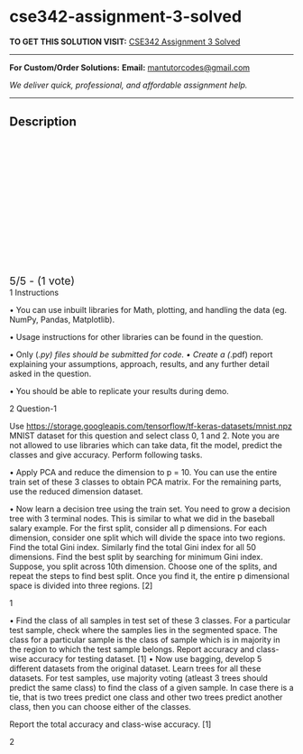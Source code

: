 # cse342-assignment-3-solved
**TO GET THIS SOLUTION VISIT:** [CSE342 Assignment 3 Solved](https://mantutor.com/product/cse342-sml-solved-3/)


---

**For Custom/Order Solutions:** **Email:** mantutorcodes@gmail.com  

*We deliver quick, professional, and affordable assignment help.*

---

<h2>Description</h2>



<div class="kk-star-ratings kksr-auto kksr-align-center kksr-valign-top" data-payload="{&quot;align&quot;:&quot;center&quot;,&quot;id&quot;:&quot;114081&quot;,&quot;slug&quot;:&quot;default&quot;,&quot;valign&quot;:&quot;top&quot;,&quot;ignore&quot;:&quot;&quot;,&quot;reference&quot;:&quot;auto&quot;,&quot;class&quot;:&quot;&quot;,&quot;count&quot;:&quot;1&quot;,&quot;legendonly&quot;:&quot;&quot;,&quot;readonly&quot;:&quot;&quot;,&quot;score&quot;:&quot;5&quot;,&quot;starsonly&quot;:&quot;&quot;,&quot;best&quot;:&quot;5&quot;,&quot;gap&quot;:&quot;4&quot;,&quot;greet&quot;:&quot;Rate this product&quot;,&quot;legend&quot;:&quot;5\/5 - (1 vote)&quot;,&quot;size&quot;:&quot;24&quot;,&quot;title&quot;:&quot;CSE342 Assignment 3 Solved&quot;,&quot;width&quot;:&quot;138&quot;,&quot;_legend&quot;:&quot;{score}\/{best} - ({count} {votes})&quot;,&quot;font_factor&quot;:&quot;1.25&quot;}">

<div class="kksr-stars">

<div class="kksr-stars-inactive">
            <div class="kksr-star" data-star="1" style="padding-right: 4px">


<div class="kksr-icon" style="width: 24px; height: 24px;"></div>
        </div>
            <div class="kksr-star" data-star="2" style="padding-right: 4px">


<div class="kksr-icon" style="width: 24px; height: 24px;"></div>
        </div>
            <div class="kksr-star" data-star="3" style="padding-right: 4px">


<div class="kksr-icon" style="width: 24px; height: 24px;"></div>
        </div>
            <div class="kksr-star" data-star="4" style="padding-right: 4px">


<div class="kksr-icon" style="width: 24px; height: 24px;"></div>
        </div>
            <div class="kksr-star" data-star="5" style="padding-right: 4px">


<div class="kksr-icon" style="width: 24px; height: 24px;"></div>
        </div>
    </div>

<div class="kksr-stars-active" style="width: 138px;">
            <div class="kksr-star" style="padding-right: 4px">


<div class="kksr-icon" style="width: 24px; height: 24px;"></div>
        </div>
            <div class="kksr-star" style="padding-right: 4px">


<div class="kksr-icon" style="width: 24px; height: 24px;"></div>
        </div>
            <div class="kksr-star" style="padding-right: 4px">


<div class="kksr-icon" style="width: 24px; height: 24px;"></div>
        </div>
            <div class="kksr-star" style="padding-right: 4px">


<div class="kksr-icon" style="width: 24px; height: 24px;"></div>
        </div>
            <div class="kksr-star" style="padding-right: 4px">


<div class="kksr-icon" style="width: 24px; height: 24px;"></div>
        </div>
    </div>
</div>


<div class="kksr-legend" style="font-size: 19.2px;">
            5/5 - (1 vote)    </div>
    </div>
1 Instructions

• You can use inbuilt libraries for Math, plotting, and handling the data (eg. NumPy, Pandas, Matplotlib).

• Usage instructions for other libraries can be found in the question.

• Only (*.py) files should be submitted for code. • Create a (*.pdf) report explaining your assumptions, approach, results, and any further detail asked in the question.

• You should be able to replicate your results during demo.

2 Question-1

Use https://storage.googleapis.com/tensorflow/tf-keras-datasets/mnist.npz MNIST dataset for this question and select class 0, 1 and 2. Note you are not allowed to use libraries which can take data, fit the model, predict the classes and give accuracy. Perform following tasks.

• Apply PCA and reduce the dimension to p = 10. You can use the entire train set of these 3 classes to obtain PCA matrix. For the remaining parts, use the reduced dimension dataset.

• Now learn a decision tree using the train set. You need to grow a decision tree with 3 terminal nodes. This is similar to what we did in the baseball salary example. For the first split, consider all p dimensions. For each dimension, consider one split which will divide the space into two regions. Find the total Gini index. Similarly find the total Gini index for all 50 dimensions. Find the best split by searching for minimum Gini index. Suppose, you split across 10th dimension. Choose one of the splits, and repeat the steps to find best split. Once you find it, the entire p dimensional space is divided into three regions. [2]

1

• Find the class of all samples in test set of these 3 classes. For a particular test sample, check where the samples lies in the segmented space. The class for a particular sample is the class of sample which is in majority in the region to which the test sample belongs. Report accuracy and class-wise accuracy for testing dataset. [1] • Now use bagging, develop 5 different datasets from the original dataset. Learn trees for all these datasets. For test samples, use majority voting (atleast 3 trees should predict the same class) to find the class of a given sample. In case there is a tie, that is two trees predict one class and other two trees predict another class, then you can choose either of the classes.

Report the total accuracy and class-wise accuracy. [1]

2
